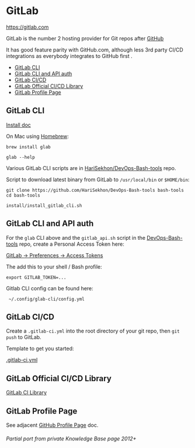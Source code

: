 # GitLab

https://gitlab.com

GitLab is the number 2 hosting provider for Git repos after [GitHub](github.md)

It has good feature parity with GitHub.com, although less 3rd party CI/CD integrations as everybody integrates to GitHub first .

- [GitLab CLI](#gitlab-cli)
- [GitLab CLI and API auth](#gitlab-cli-and-api-auth)
- [GitLab CI/CD](#gitlab-cicd)
- [GitLab Official CI/CD Library](#gitlab-official-cicd-library)
- [GitLab Profile Page](#gitlab-profile-page)

## GitLab CLI

[Install doc](https://gitlab.com/gitlab-org/cli/-/blob/main/README.md#installation)

On Mac using [Homebrew](brew.md):
```shell
brew install glab
```

```shell
glab --help
```

Various GitLab CLI scripts are in [HariSekhon/DevOps-Bash-tools](https://github.com/HariSekhon/DevOps-Bash-tools) repo.

Script to download latest binary from GitLab to `/usr/local/bin` or `$HOME/bin`:

```shell
git clone https://github.com/HariSekhon/DevOps-Bash-tools bash-tools
cd bash-tools
```
```shell
install/install_gitlab_cli.sh
```

## GitLab CLI and API auth

For the `glab` CLI above and the `gitlab_api.sh` script in the
[DevOps-Bash-tools](https://github.com/HariSekhon/DevOps-Bash-tools) repo, create a Personal Access Token here:

[GitLab -> Preferences -> Access Tokens](https://gitlab.com/-/user_settings/personal_access_tokens)

The add this to your shell / Bash profile:

```shell
export GITLAB_TOKEN=...
```

Gitlab CLI config can be found here:

```
 ~/.config/glab-cli/config.yml
```

## GitLab CI/CD

Create a `.gitlab-ci.yml` into the root directory of your git repo, then `git push` to GitLab.

Template to get you started:

[.gitlab-ci.yml](https://github.com/HariSekhon/Templates/blob/master/.gitlab-ci.yml)

## GitLab Official CI/CD Library

[GitLab CI Library](https://gitlab.com/gitlab-org/gitlab/-/tree/master/.gitlab/ci)

## GitLab Profile Page

See adjacent [GitHub Profile Page](github.md#github-profile-page) doc.

###### Partial port from private Knowledge Base page 2012+
